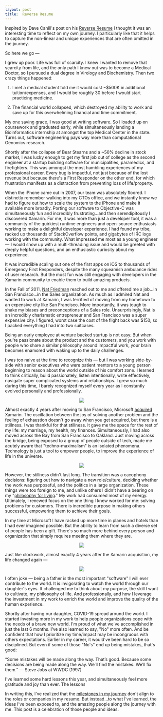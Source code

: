 ```yaml
---
layout: post
title:  Reverse Resume
---
```


Inspired by Dave Cahill's post on his [Reverse Resume]( https://medium.com/not-a-straight-line/a-reverse-resume-89b0fbe07cb7) I thought it was an interesting time to reflect on my own journey. I particularly like that it helps to capture the non-linear and unique experiences that are often omitted in the journey. 

So here we go —

I grew up poor. Life was full of scarcity. I knew I wanted to remove that scarcity from life, and the only path I knew out was to become a Medical Doctor, so I pursued a dual degree in Virology and Biochemistry. Then two crazy things happened: 

1. I met a medical student told me it would cost ~$500K in additional tuition/expenses, and I would be roughly 30 before I would start practicing medicine.

2. The financial world collapsed, which destroyed my ability to work and save up for this overwhelming financial and time commitment. 

My one saving grace, I was good at writing software. So I loaded up on coursework and graduated early, while simultaneously landing a Bioinformatics internship at amongst the top Medical Center in the state. Turns out, software engineering pays way more than computational Genomics research.

Shortly after the collapse of Bear Stearns and a ~50% decline in stock market, I was lucky enough to get my first job out of college as the second engineer at a startup building software for municipalities, paramedics, and firefighters. This was amongst the most humbling experiences of my professional career. Every bug is impactful, not just because of the lost revenue but because there's a First Responder on the other end, for which frustration manifests as a distraction from preventing loss of life/property.

When the iPhone came out in 2007, our team was absolutely floored. I distinctly remember walking into my CTOs office, and we instantly knew we had to figure out how to scale the system to the iPhone and make it available more broadly. Porting our software to Objective-C was simultaneously fun and incredibly frustrating...and then serendipitously I discovered Xamarin. For me, it was more than just a developer tool, it was a community of the quirkiest runtime engineers and open-source enthusiasts working to make a delightful developer experience. I had found my tribe, racked up thousands of StackOverflow points, and gigabytes of IRC logs working with the community. What impressed me most as a young engineer — I would show up with a multi-threading issue and would be greeted with deeply helpful questions, and an enthusiastic curiosity about my experience.

It was incredible scaling out one of the first apps on iOS to thousands of Emergency First Responders, despite the many squeamish ambulance rides of user research. But the most fun was still engaging with developers in the Xamarin community to enable them to build amazing products. 

In the Fall of 2011, [Nat Friedman](https://en.wikipedia.org/wiki/Nat_Friedman) reached out to me and offered me a job...in San Francisco...in the Sales organization. As much as I admired Nat and wanted to work at Xamarin, I was terrified of moving from my hometown to an expensive city like San Francisco. More importantly, it was tough to shake my biases and preconceptions of a Sales role. Unsurprisingly, Nat is an incredibly charismatic entrepreneur and San Francisco was a super expensive city. I figured, worst case the cost of the flight back was $150, so I packed everything I had into two suitcases.

Being an early employee at venture backed startup is not easy. But when you're passionate about the product and the customers, and you work with people who share a similar philosophy around impactful work, your brain becomes enamored with waking up to the daily challenges.

I was too naive at the time to recognize this — but I was working side-by-side with senior executives who were patient mentors to a young person beginning to reason about the world outside of his comfort zone. I learned to think critically, build passionately, listen intentionally, write effectively, navigate super complicated systems and relationships. I grew so much during this time, I barely recognized myself every year as I constantly evolved personally and professionally. 

<p align="center">
<img src="{{ "assets/images/2020-08-27-xamarin.png" | relative_url }}"/>
</p>


Almost exactly 4 years after moving to San Francisco, Microsoft [acquired](https://news.ycombinator.com/item?id=11169215) Xamarin. The oscillation between the joy of solving another problem and the feeling of exhaustion doesn't go away when you get acquired, but there is a stillness. I was thankful for that stillness. It gave me the space for the rest of my life: my marriage, my health, my finances. Simultaneously, I had also moved across the Bay from San Francisco to Oakland. Just moving across the bridge, being exposed to a group of people outside of tech, made me acutely aware that "techno-maximalism" is an isolated phenomena. Technology is just a tool to empower people, to improve the experience of life in the universe.

<p align="center">
<img src="{{ "assets/images/2020-08-27-stillness.jpg" | relative_url }}"/>
</p>


However, the stillness didn't last long. The transition was a cacophony decisions: figuring out how to navigate a new role/culture, deciding whether the work was purposeful, and the politics in a large organization. These things were too foreign to me, and unlike others I didn't have a bearing on my "[philosophy for living](https://www.goodreads.com/book/show/5617966-a-guide-to-the-good-life)." My work had consumed most of my energy. Ultimately, I renewed focus on the one thing I knew worked for me: solving problems for customers. There is incredible purpose in making others successful, empowering them to achieve their goals. 

In my time at Microsoft I have racked up more time in planes and hotels than I had ever imagined possible. But the ability to learn from such a diverse set of people has been a gift. There's so much more behind every person and organization that simply requires meeting them where they are. 


<p align="center">
<img src="{{ "assets/images/2020-08-27-msft.jpg" | relative_url }}"/>
</p>

Just like clockwork, almost exactly 4 years after the Xamarin acquisition, my life changed again — 

<p align="center">
<img src="{{ "assets/images/2020-08-27-fatherhood.jpg" | relative_url }}"/>
</p>

I often joke — being a father is the most important "software" I will ever contribute to the world. It is invigorating to watch the world through our daughter's eyes. It challenged me to think about my purpose, the skill I want to cultivate, my philosophy of life. And professionally, and how I leverage the investment in my work to enrich the world and improve the quality of the human experience.

Shortly after having our daughter, COVID-19 spread around the world. I started investing more in my work to help people organizations cope with the needs of a brave new world. I'm proud of what we've accomplished in just the last 6 months. I've also learned to say, "No" more often. And be confident that how I prioritize my time/impact may be incongruous with others expectations. Earlier in my career, it would've been hard to be so disciplined. But even if some of those "No's" end up being mistakes, that's good: 

“Some mistakes will be made along the way. That’s good. Because some decisions are being made along the way. We’ll find the mistakes. We’ll fix them.”
— Steve Jobs at WWDC (1997)

I've learned some hard lessons this year, and simultaneously feel more gratitude and joy than ever. The lessons

In writing this, I've realized that the [milestones in my journey](https://sive.rs/mny) don't align to the roles or companies in my resume. But instead...to what I've learned, the ideas I've been exposed to, and the amazing people along the journey with me. This post is a celebration of those people and ideas.